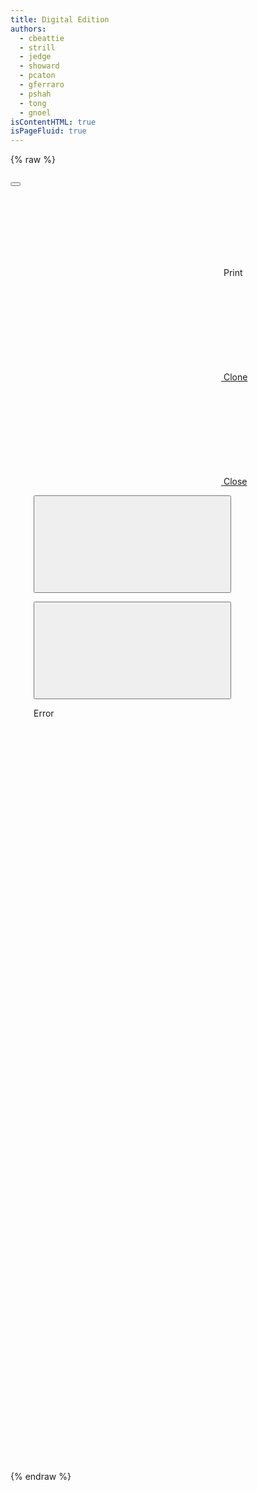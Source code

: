 ```yaml
---
title: Digital Edition
authors:
  - cbeattie
  - strill
  - jedge
  - showard
  - pcaton
  - gferraro
  - pshah
  - tong
  - gnoel
isContentHTML: true
isPageFluid: true
---
```


{% raw %}

<div id="text-viewer" class="text-viewer columns">

  <div id="image-modal" :class="{'modal': true, 'is-active': !!image.title}">
    <div class="modal-background" @click="onClickCloseImageModal"></div>
    <div class="modal-card">
      <header class="modal-card-head">
        <p class="modal-card-title" v-html="image.title"></p>
        <button class="delete" aria-label="close" @click="onClickCloseImageModal"></button>
      </header>
      <section class="modal-card-body">
        <div id="image-viewer" style="width: 100%; height: 50vh">
        </div>
      </section>
      <footer class="modal-card-foot" v-html="image.description">
      </footer>
    </div>
  </div>

  <nav v-for="(panel, panelIdx) in panels" class="panel column">
    <div class="panel-heading field is-grouped is-grouped-multiline">
      <div class="field is-grouped pull-right btn-icons">
        <p class="control">
          <a class="button is-hidden-mobile" :href="getPrintURL(panelIdx)" title="Print">
            <svg class="icon is-small"><use href="/assets/img/icons.svg#print" /></svg>
            <span class="btn-label">Print</span>
          </a>
        </p>
        <p class="control">
          <a v-if="canClonePanel" class="button is-hidden-mobile" href="#" @click.stop.prevent="clonePanel(panelIdx)" title="Clone">
            <svg class="icon is-small"><use href="/assets/img/icons.svg#clone" /></svg>
            <span class="btn-label">Clone</span>
          </a>
        </p>
        <p class="control">
          <a v-if="panels.length > 1" class="button" href="#" @click.stop.prevent="closePanel(panelIdx)" title="Close">
            <svg class="icon is-small"><use href="/assets/img/icons.svg#close" /></svg>
            <span class="btn-label">Close</span>
          </a>
        </p>
      </div>      
      <!-- <div class="field is-grouped is-grouped-multiline"> -->
        <panel-control :panel-idx="panelIdx" control-key="document" hide-label="1"></panel-control>
        <panel-control :panel-idx="panelIdx" control-key="view" hide-label="1"></panel-control>
        <span class="field has-addons">
          <p class="control">
            <button class="button btn-icons" @click="incrementLocus(panel, -1)" title="Previous page">
              <svg class="icon is-small"><use href="/assets/img/icons.svg#angle-left" /></svg>
              <!-- <span>Prev</span> -->
            </button>
          </p>
          <panel-control :panel-idx="panelIdx" control-key="locus" hide-label="1"></panel-control>
          <p class="control">
            <button class="button btn-icons" @click="incrementLocus(panel, 1)" title="Next page">
              <!-- <span>Next</span> -->
              <svg class="icon is-small"><use href="/assets/img/icons.svg#angle-right" /></svg>
            </button>
          </p>
        </span>
      <!-- </div> -->
    </div>
    <div v-if="true" class="panel-block panel-controls">
      <panel-control :panel-idx="panelIdx" control-key="source"></panel-control>
      <panel-control :panel-idx="panelIdx" control-key="collection"></panel-control>
    </div>
    <div class="panel-block panel-chunk">
      <div v-if="panel.error" class="message is-danger">
        <div class="message-header">Error</div>
        <div class="message-body" v-html="panel.error"></div>
      </div>
      <div :class="'content '+getContentClasses(panel)" v-html="panel.responses.document">
      </div>
    </div>
  </nav>
</div>
{% endraw %}

<script src="/assets/node_modules/vue/dist/vue.global.js"></script>
<script src="/assets/node_modules/kdl-dts-client/index.js?ts={{ "now" | date: "%s" }}"></script>
<script src="/assets/js/text-viewer.js?ts={{ "now" | date: "%s" }}"></script>

<script src="https://cdnjs.cloudflare.com/ajax/libs/openseadragon/4.0.0/openseadragon.min.js"></script>
